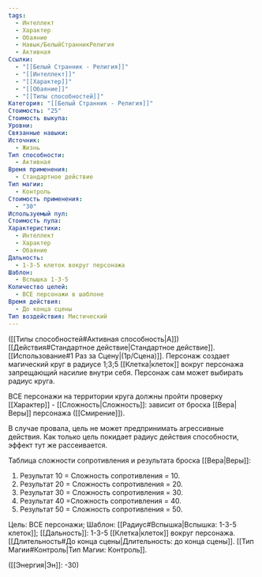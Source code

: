 ```yaml
---
tags:
  - Интеллект
  - Характер
  - Обаяние
  - Навык/БелыйСтранникРелигия
  - Активная
Ссылки:
  - "[[Белый Странник - Религия]]"
  - "[[Интеллект]]"
  - "[[Характер]]"
  - "[[Обаяние]]"
  - "[[Типы способностей]]"
Категория: "[[Белый Странник - Религия]]"
Стоимость: "25"
Стоимость выкупа: 
Уровни: 
Связанные навыки: 
Источник:
  - Жизнь
Тип способности:
  - Активная
Время применения:
  - Стандартное действие
Тип магии:
  - Контроль
Стоимость применения:
  - "30"
Используемый пул: 
Стоимость пула: 
Характеристики:
  - Интеллект
  - Характер
  - Обаяние
Дальность:
  - 1-3-5 клеток вокруг персонажа
Шаблон:
  - Вспышка 1-3-5
Количество целей:
  - ВСЕ персонажи в шаблоне
Время действия:
  - До конца сцены
Тип воздействия: Мистический
---
```

([[Типы способностей#Активная способность|А]]) [[Действия#Стандартное действие|Стандартное действие]]. [[Использование#1 Раз за Сцену|(1р/Сцена)]]. Персонаж создает магический круг в радиусе 1;3;5 [[Клетка|клеток]] вокруг персонажа запрещающий насилие внутри себя. Персонаж сам может выбирать радиус круга. 

ВСЕ персонажи на территории круга должны пройти проверку [[Характер]] - [[Сложность|Сложность]]: зависит от броска [[Вера|Веры]] персонажа ([[Смирение]]).

В случае провала, цель не может предпринимать агрессивные действия. Как только цель покидает радиус действия способности, эффект тут же рассеивается. 

Таблица сложности сопротивления и результата броска [[Вера|Веры]]:

1. Результат 10 = Сложность сопротивления = 10.  
2. Результат 20 = Сложность сопротивления = 20. 
3. Результат 30 = Сложность сопротивления = 30. 
4. Результат 40 =Сложность сопротивления = 40. 
5. Результат 50 = Сложность сопротивления = 50. 

Цель: ВСЕ персонажи; Шаблон: [[Радиус#Вспышка|Вспышка: 1-3-5 клеток]]; [[Дальность]]: 1-3-5 [[Клетка|клеток]] вокруг персонажа. [[Длительность#До конца сцены|Длительность: до конца сцены]]. [[Тип Магии#Контроль|Тип Магии: Контроль]].

([[Энергия|Эн]]: -30)